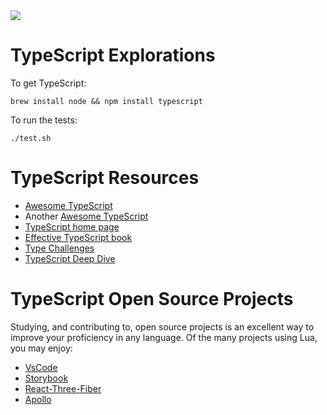 <img src="https://raw.githubusercontent.com/rtoal/ple/main/docs/resources/typescript-logo-64.png">

# TypeScript Explorations

To get TypeScript:

```
brew install node && npm install typescript
```

To run the tests:

```
./test.sh
```

# TypeScript Resources

- [Awesome TypeScript](https://github.com/dzharii/awesome-typescript)
- Another [Awesome TypeScript](https://github.com/semlinker/awesome-typescript)
- [TypeScript home page](https://www.typescriptlang.org/)
- [Effective TypeScript book](https://effectivetypescript.com/)
- [Type Challenges](https://github.com/type-challenges/type-challenges)
- [TypeScript Deep Dive](https://basarat.gitbook.io/typescript/)

# TypeScript Open Source Projects

Studying, and contributing to, open source projects is an excellent way to improve your proficiency in any language. Of the many projects using Lua, you may enjoy:

- [VsCode](https://github.com/microsoft/vscode)
- [Storybook](https://github.com/storybookjs/storybook)
- [React-Three-Fiber](https://github.com/pmndrs/react-three-fiber)
- [Apollo](https://github.com/apollographql/apollo-server)
